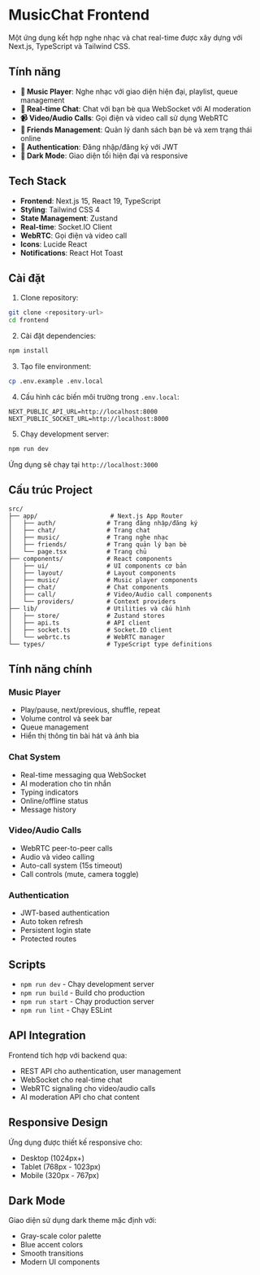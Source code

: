 # MusicChat Frontend

Một ứng dụng kết hợp nghe nhạc và chat real-time được xây dựng với Next.js, TypeScript và Tailwind CSS.

## Tính năng

- **🎵 Music Player**: Nghe nhạc với giao diện hiện đại, playlist, queue management
- **💬 Real-time Chat**: Chat với bạn bè qua WebSocket với AI moderation  
- **📹 Video/Audio Calls**: Gọi điện và video call sử dụng WebRTC
- **👥 Friends Management**: Quản lý danh sách bạn bè và xem trạng thái online
- **🔐 Authentication**: Đăng nhập/đăng ký với JWT
- **🌙 Dark Mode**: Giao diện tối hiện đại và responsive

## Tech Stack

- **Frontend**: Next.js 15, React 19, TypeScript
- **Styling**: Tailwind CSS 4
- **State Management**: Zustand
- **Real-time**: Socket.IO Client
- **WebRTC**: Gọi điện và video call
- **Icons**: Lucide React
- **Notifications**: React Hot Toast

## Cài đặt

1. Clone repository:
```bash
git clone <repository-url>
cd frontend
```

2. Cài đặt dependencies:
```bash
npm install
```

3. Tạo file environment:
```bash
cp .env.example .env.local
```

4. Cấu hình các biến môi trường trong `.env.local`:
```
NEXT_PUBLIC_API_URL=http://localhost:8000
NEXT_PUBLIC_SOCKET_URL=http://localhost:8000
```

5. Chạy development server:
```bash
npm run dev
```

Ứng dụng sẽ chạy tại `http://localhost:3000`

## Cấu trúc Project

```
src/
├── app/                    # Next.js App Router
│   ├── auth/              # Trang đăng nhập/đăng ký
│   ├── chat/              # Trang chat
│   ├── music/             # Trang nghe nhạc
│   ├── friends/           # Trang quản lý bạn bè
│   └── page.tsx           # Trang chủ
├── components/            # React components
│   ├── ui/                # UI components cơ bản
│   ├── layout/            # Layout components
│   ├── music/             # Music player components
│   ├── chat/              # Chat components
│   ├── call/              # Video/Audio call components
│   └── providers/         # Context providers
├── lib/                   # Utilities và cấu hình
│   ├── store/             # Zustand stores
│   ├── api.ts             # API client
│   ├── socket.ts          # Socket.IO client
│   └── webrtc.ts          # WebRTC manager
└── types/                 # TypeScript type definitions
```

## Tính năng chính

### Music Player
- Play/pause, next/previous, shuffle, repeat
- Volume control và seek bar
- Queue management
- Hiển thị thông tin bài hát và ảnh bìa

### Chat System
- Real-time messaging qua WebSocket
- AI moderation cho tin nhắn
- Typing indicators
- Online/offline status
- Message history

### Video/Audio Calls
- WebRTC peer-to-peer calls
- Audio và video calling
- Auto-call system (15s timeout)
- Call controls (mute, camera toggle)

### Authentication
- JWT-based authentication
- Auto token refresh
- Persistent login state
- Protected routes

## Scripts

- `npm run dev` - Chạy development server
- `npm run build` - Build cho production
- `npm run start` - Chạy production server
- `npm run lint` - Chạy ESLint

## API Integration

Frontend tích hợp với backend qua:
- REST API cho authentication, user management
- WebSocket cho real-time chat
- WebRTC signaling cho video/audio calls
- AI moderation API cho chat content

## Responsive Design

Ứng dụng được thiết kế responsive cho:
- Desktop (1024px+)
- Tablet (768px - 1023px)  
- Mobile (320px - 767px)

## Dark Mode

Giao diện sử dụng dark theme mặc định với:
- Gray-scale color palette
- Blue accent colors
- Smooth transitions
- Modern UI components
